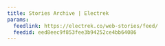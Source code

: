 ```yaml
---
title: Stories Archive | Electrek
params:
  feedlink: https://electrek.co/web-stories/feed/
  feedid: eed8eec9f853fee3b94252ce4bb64086
---
```

